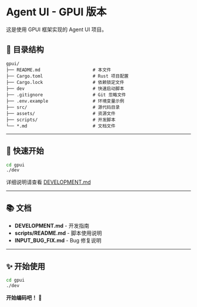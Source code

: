 # Agent UI - GPUI 版本

这是使用 GPUI 框架实现的 Agent UI 项目。

## 📁 目录结构

```
gpui/
├── README.md                    # 本文件
├── Cargo.toml                   # Rust 项目配置
├── Cargo.lock                   # 依赖锁定文件
├── dev                          # 快速启动脚本
├── .gitignore                   # Git 忽略文件
├── .env.example                 # 环境变量示例
├── src/                         # 源代码目录
├── assets/                      # 资源文件
├── scripts/                     # 开发脚本
└── *.md                         # 文档文件
```

---

## 🚀 快速开始

```bash
cd gpui
./dev
```

详细说明请查看 [DEVELOPMENT.md](DEVELOPMENT.md)

---

## 📚 文档

- **DEVELOPMENT.md** - 开发指南
- **scripts/README.md** - 脚本使用说明
- **INPUT_BUG_FIX.md** - Bug 修复说明

---

## ✨ 开始使用

```bash
cd gpui
./dev
```

**开始编码吧！** 🚀

